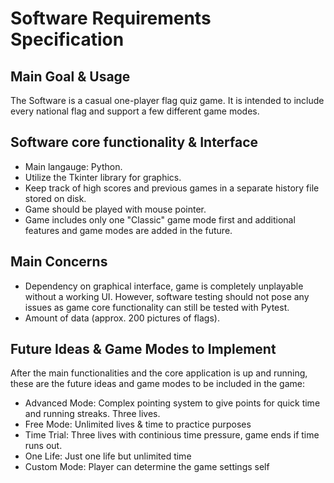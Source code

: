 # Software Requirements Specification

## Main Goal & Usage

The Software is a casual one-player flag quiz game. It is intended to include every national flag and support a few different game modes.

## Software core functionality & Interface

- Main langauge: Python.
- Utilize the Tkinter library for graphics.
- Keep track of high scores and previous games in a separate history file stored on disk.
- Game should be played with mouse pointer.
- Game includes only one "Classic" game mode first and additional features and game modes are added in the future.

## Main Concerns

- Dependency on graphical interface, game is completely unplayable without a working UI. However, software testing should not pose any issues as game core functionality can still be tested with Pytest.
- Amount of data (approx. 200 pictures of flags).

## Future Ideas & Game Modes to Implement

After the main functionalities and the core application is up and running, these are the future ideas and game modes to be included in the game:

- Advanced Mode: Complex pointing system to give points for quick time and running streaks. Three lives.
- Free Mode: Unlimited lives & time to practice purposes
- Time Trial: Three lives with continious time pressure, game ends if time runs out.
- One Life: Just one life but unlimited time
- Custom Mode: Player can determine the game settings self
